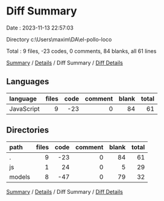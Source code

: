 # Diff Summary

Date : 2023-11-13 22:57:03

Directory c:\\Users\\maxim\\DA\\el-pollo-loco

Total : 9 files,  -23 codes, 0 comments, 84 blanks, all 61 lines

[Summary](results.md) / [Details](details.md) / Diff Summary / [Diff Details](diff-details.md)

## Languages
| language | files | code | comment | blank | total |
| :--- | ---: | ---: | ---: | ---: | ---: |
| JavaScript | 9 | -23 | 0 | 84 | 61 |

## Directories
| path | files | code | comment | blank | total |
| :--- | ---: | ---: | ---: | ---: | ---: |
| . | 9 | -23 | 0 | 84 | 61 |
| js | 1 | 24 | 0 | 5 | 29 |
| models | 8 | -47 | 0 | 79 | 32 |

[Summary](results.md) / [Details](details.md) / Diff Summary / [Diff Details](diff-details.md)